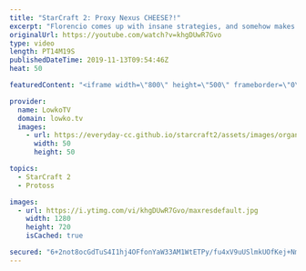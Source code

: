```yaml
---
title: "StarCraft 2: Proxy Nexus CHEESE?!"
excerpt: "Florencio comes up with insane strategies, and somehow makes them work on the StarCraft 2 ladder. In this game I cast a match of Protoss versus Terran with a Proxy Nexus inside the main base of the Terran.  Get more videos & support my work: http://www.patreon.com/lowkotv  The 2019 balance update: https://youtu.be/N20YNAnyyA0"
originalUrl: https://youtube.com/watch?v=khgDUwR7Gvo
type: video
length: PT14M19S
publishedDateTime: 2019-11-13T09:54:46Z
heat: 50

featuredContent: "<iframe width=\"800\" height=\"500\" frameborder=\"0\" src=\"https://www.youtube.com/embed/khgDUwR7Gvo\" allow=\"accelerometer; autoplay; encrypted-media; gyroscope; picture-in-picture\" allowfullscreen></iframe>"

provider:
  name: LowkoTV
  domain: lowko.tv
  images:
    - url: https://everyday-cc.github.io/starcraft2/assets/images/organizations/lowko.tv-50x50.jpg
      width: 50
      height: 50

topics:
  - StarCraft 2
  - Protoss

images:
  - url: https://i.ytimg.com/vi/khgDUwR7Gvo/maxresdefault.jpg
    width: 1280
    height: 720
    isCached: true

secured: "6+2not8ocGdTuS4I1hj4OFfonYaW33AM1WtETPy/fu4xV9uUSlmkUOfKej+Nm+1SobLSdvEWslG6TSs4VCmTsJKL64hPAllg6WE8sLULlrKzURHvPFfvFe/ErDu3Co7o7J00H8uUPqf/ZBMcDeVy6LyvwpXQylvGlOXEM+KUuIJtlKSmW1tHaV8YhObTwVUPP81vuuYiKpbKotTUrZOokeVkK+9AO11ZiF18GGCMBiVhh4IxZYBplxZuRHLY52rgB9HcfsB7i6K72rxFcuns2/1fOL02UMa02FXtKi1zoHQsnA2k7hp1GlVV7co5NOfSPS7OYEOW+kpYLuV68ueh14Xsm3K0o3+9zILsrWnnuOVeearCKnfBW2nFTqNSn5wbEo+3WB97BoozW1vKGX/VbEUhASqesYFpEvroXEaQJ75NCiKYh3AeVxE7dvSKEYlt;NCD5P6KWGELCaePGhhgRxQ=="
---
```


